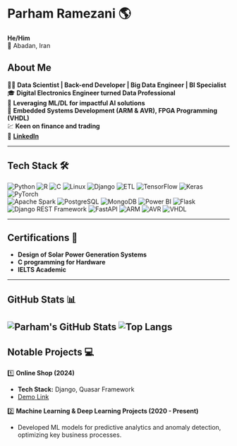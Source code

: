 # Parham Ramezani 🌎
**He/Him**  
📍 Abadan, Iran  

## About Me  
👨‍💻 **Data Scientist | Back-end Developer | Big Data Engineer | BI Specialist**  
🎓 **Digital Electronics Engineer turned Data Professional**  
🌟 **Leveraging ML/DL for impactful AI solutions**  
🔧 **Embedded Systems Development (ARM & AVR), FPGA Programming (VHDL)**  
💹 **Keen on finance and trading**  
🔗 [**LinkedIn**](https://www.linkedin.com/in/parham-ramezani-739451335)  

---

## Tech Stack 🛠️  
![Python](https://img.shields.io/badge/Python-3776AB?style=for-the-badge&logo=python&logoColor=white)  ![R](https://img.shields.io/badge/R-276DC3?style=for-the-badge&logo=r&logoColor=white)  ![C](https://img.shields.io/badge/C-A8B9CC?style=for-the-badge&logo=c&logoColor=white)  ![Linux](https://img.shields.io/badge/Linux-FCC624?style=for-the-badge&logo=linux&logoColor=black)  ![Django](https://img.shields.io/badge/Django-092E20?style=for-the-badge&logo=django&logoColor=white)  ![ETL](https://img.shields.io/badge/ETL-00A859?style=for-the-badge&logo=apache-airflow&logoColor=white)  ![TensorFlow](https://img.shields.io/badge/TensorFlow-FF6F00?style=for-the-badge&logo=tensorflow&logoColor=white)  ![Keras](https://img.shields.io/badge/Keras-D00000?style=for-the-badge&logo=keras&logoColor=white)  ![PyTorch](https://img.shields.io/badge/PyTorch-EE4C2C?style=for-the-badge&logo=pytorch&logoColor=white)  
![Apache Spark](https://img.shields.io/badge/Apache%20Spark-E25A1C?style=for-the-badge&logo=apachespark&logoColor=white)  ![PostgreSQL](https://img.shields.io/badge/PostgreSQL-336791?style=for-the-badge&logo=postgresql&logoColor=white)  ![MongoDB](https://img.shields.io/badge/MongoDB-47A248?style=for-the-badge&logo=mongodb&logoColor=white)  ![Power BI](https://img.shields.io/badge/Power%20BI-F2C811?style=for-the-badge&logo=powerbi&logoColor=black)  ![Flask](https://img.shields.io/badge/Flask-000000?style=for-the-badge&logo=flask&logoColor=white)  ![Django REST Framework](https://img.shields.io/badge/DRF-092E20?style=for-the-badge&logo=django&logoColor=white)  ![FastAPI](https://img.shields.io/badge/FastAPI-009688?style=for-the-badge&logo=fastapi&logoColor=white) 
![ARM](https://img.shields.io/badge/ARM-00979D?style=for-the-badge&logo=arm&logoColor=black)  ![AVR](https://img.shields.io/badge/AVR-003865?style=for-the-badge&logoColor=white)  ![VHDL](https://img.shields.io/badge/VHDL-8A2BE2?style=for-the-badge&logoColor=gray)

---

## Certifications 📜  
- **Design of Solar Power Generation Systems**  
- **C programming for Hardware**  
- **IELTS Academic**  

---

## GitHub Stats 📊  
![Parham's GitHub Stats](https://github-readme-stats.vercel.app/api?username=prrmzz&show_icons=true&theme=dark)
![Top Langs](https://github-readme-stats.vercel.app/api/top-langs/?username=prrmzz&layout=compact&theme=dark)
---

## Notable Projects 💻  

1️⃣ **Online Shop (2024)**  
- **Tech Stack:** Django, Quasar Framework  
- [Demo Link](https://quasar-django.vercel.app/)  

2️⃣ **Machine Learning & Deep Learning Projects (2020 - Present)**  
- Developed ML models for predictive analytics and anomaly detection, optimizing key business processes.
